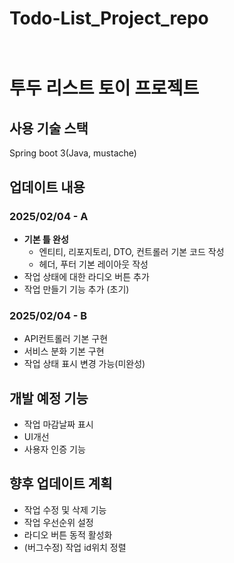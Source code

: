 # Todo-List_Project_repo<br><br>

# 투두 리스트 토이 프로젝트<br>
## 사용 기술 스택
Spring boot 3(Java, mustache)

## 업데이트 내용
### 2025/02/04 - A
- **기본 틀 완성**
  - 엔티티, 리포지토리, DTO, 컨트롤러 기본 코드 작성
  - 헤더, 푸터 기본 레이아웃 작성
- 작업 상태에 대한 라디오 버튼 추가
- 작업 만들기 기능 추가 (초기)

### 2025/02/04 - B
- API컨트롤러 기본 구현
- 서비스 분화 기본 구현
- 작업 상태 표시 변경 가능(미완성)


## 개발 예정 기능
- 작업 마감날짜 표시
- UI개선
- 사용자 인증 기능

## 향후 업데이트 계획
- 작업 수정 및 삭제 기능
- 작업 우선순위 설정
- 라디오 버튼 동적 활성화
- (버그수정) 작업 id위치 정렬

